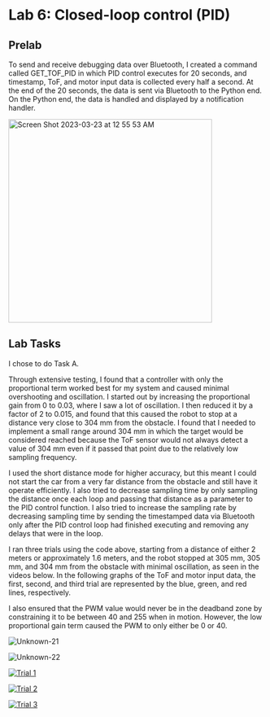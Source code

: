 # Lab 6: Closed-loop control (PID)

## Prelab

To send and receive debugging data over Bluetooth, I created a command called GET_TOF_PID in which PID control executes for 20 seconds, and timestamp, ToF, and motor input data is collected every half a second. At the end of the 20 seconds, the data is sent via Bluetooth to the Python end. On the Python end, the data is handled and displayed by a notification handler.

<script src="https://gist.github.com/sarika2446/1bbae2fb5ddcfcd791081a1c1613fc8c.js"></script>

<img width="400" alt="Screen Shot 2023-03-23 at 12 55 53 AM" src="https://user-images.githubusercontent.com/123786420/227107152-13d7535a-8717-48da-ab93-3e038ebfb5f6.png">

## Lab Tasks

I chose to do Task A.

Through extensive testing, I found that a controller with only the proportional term worked best for my system and caused minimal overshooting and oscillation. I started out by increasing the proportional gain from 0 to 0.03, where I saw a lot of oscillation. I then reduced it by a factor of 2 to 0.015, and found that this caused the robot to stop at a distance very close to 304 mm from the obstacle. I found that I needed to implement a small range around 304 mm in which the target would be considered reached because the ToF sensor would not always detect a value of 304 mm even if it passed that point due to the relatively low sampling frequency.

I used the short distance mode for higher accuracy, but this meant I could not start the car from a very far distance from the obstacle and still have it operate efficiently. I also tried to decrease sampling time by only sampling the distance once each loop and passing that distance as a parameter to the PID control function. I also tried to increase the sampling rate by decreasing sampling time by sending the timestamped data via Bluetooth only after the PID control loop had finished executing and removing any delays that were in the loop.

<script src="https://gist.github.com/sarika2446/cc1df2c13a3bf3afa6c2e5523a372ccf.js"></script>

I ran three trials using the code above, starting from a distance of either 2 meters or approximately 1.6 meters, and the robot stopped at 305 mm, 305 mm, and 304 mm from the obstacle with minimal oscillation, as seen in the videos below. In the following graphs of the ToF and motor input data, the first, second, and third trial are represented by the blue, green, and red lines, respectively.

I also ensured that the PWM value would never be in the deadband zone by constraining it to be between 40 and 255 when in motion. However, the low proportional gain term caused the PWM to only either be 0 or 40.

![Unknown-21](https://user-images.githubusercontent.com/123786420/227113278-8958d861-d863-4f9c-9633-d65d477f4684.png)

![Unknown-22](https://user-images.githubusercontent.com/123786420/227113296-c9e50ff3-8dcf-4f9d-a5c7-9d21c8d71b00.png)

[![Trial 1](https://img.youtube.com/vi/HWcBgK-kpQY/0.jpg)](https://www.youtube.com/watch?v=HWcBgK-kpQY "Trial 1")

[![Trial 2](https://img.youtube.com/vi/twxQ9wwRzno/0.jpg)](https://www.youtube.com/watch?v=twxQ9wwRzno "Trial 2")

[![Trial 3](https://img.youtube.com/vi/K7b_ZMfY2p4/0.jpg)](https://www.youtube.com/watch?v=K7b_ZMfY2p4 "Trial 3")

